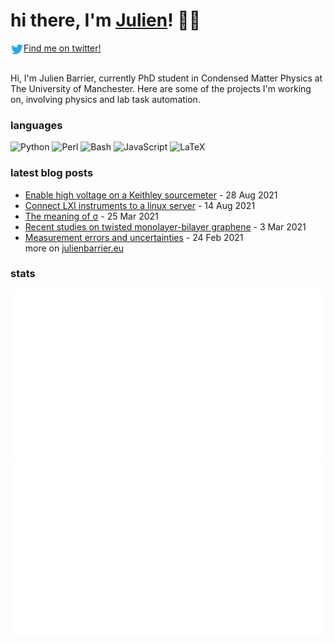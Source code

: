 # hi there, I'm [Julien](https://julienbarrier.eu/)! 👋🏻

<a href="https://twitter.com/Julien Barrier">
  <img align="left" alt="Julien Barrier | Twitter" width="21px" src="https://raw.githubusercontent.com/julienbarrier/.github/master/assets/twitter.svg" />
  Find me on twitter!
</a><br /><br />

Hi, I'm Julien Barrier, currently PhD student in Condensed Matter Physics at The
University of Manchester. Here are some of the projects I'm working on, involving
physics and lab task automation.

### languages
![Python](https://img.shields.io/badge/-Python-000?&logo=Python&logoColor=3776AB)
![Perl](https://img.shields.io/badge/-Perl-000?&logo=Perl&logoColor=39457E)
![Bash](https://img.shields.io/badge/-Bash-000?&logo=GNUBash&logoColor=4EAA25)
![JavaScript](https://img.shields.io/badge/-JavaScript-000?&logo=JavaScript&logoColor=F7DF1E)
![LaTeX](https://img.shields.io/badge/-LaTeX-000?&logo=LaTeX&logoColor=008080)

<!-- ### projects -->

<!-- here add a list of projects -->

<!-- ### code and data for academic papers

* Heterogeneity in perovskite alloys, EES 2021
* Ballistic transport of Brown-Zak fermions, Nat. Comms. 2020 -->

### latest blog posts
<!-- BLOG-POST-LIST:START -->
* [Enable high voltage on a Keithley sourcemeter](http://julienbarrier.eu/blog/2021/08/28/keithley-interlock.html) - 28 Aug 2021
* [Connect LXI instruments to a linux server](http://julienbarrier.eu/blog/2021/08/14/LXI-to-linux.html) - 14 Aug 2021
* [The meaning of σ](http://julienbarrier.eu/blog/2021/03/25/meaning-sigma.html) - 25 Mar 2021
* [Recent studies on twisted monolayer-bilayer graphene](http://julienbarrier.eu/blog/2021/03/03/twisted-mono-bilayer-gr.html) - 3 Mar 2021
* [Measurement errors and uncertainties](http://julienbarrier.eu/blog/2021/02/24/measurement-error-and-uncertainty.html) - 24 Feb 2021<!-- BLOG-POST-LIST:END -->  
more on [julienbarrier.eu](https://julienbarrier.eu/)

### stats

![](https://raw.githubusercontent.com/julienbarrier/github-stats-transparent/output/generated/overview.svg)
![](https://raw.githubusercontent.com/julienbarrier/github-stats-transparent/output/generated/languages.svg)
